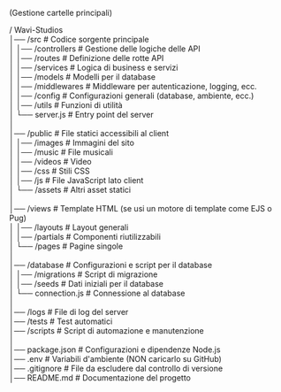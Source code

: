 (Gestione cartelle principali) 


/ Wavi-Studios  
│── /src                        # Codice sorgente principale  
│   │── /controllers            # Gestione delle logiche delle API  
│   │── /routes                 # Definizione delle rotte API  
│   │── /services               # Logica di business e servizi  
│   │── /models                 # Modelli per il database  
│   │── /middlewares            # Middleware per autenticazione, logging, ecc.  
│   │── /config                 # Configurazioni generali (database, ambiente, ecc.)  
│   │── /utils                  # Funzioni di utilità  
│   └── server.js               # Entry point del server  
│  
│── /public                     # File statici accessibili al client  
│   │── /images                 # Immagini del sito  
│   │── /music                  # File musicali  
│   │── /videos                 # Video  
│   │── /css                    # Stili CSS  
│   │── /js                     # File JavaScript lato client  
│   └── /assets                 # Altri asset statici  
│  
│── /views                      # Template HTML (se usi un motore di template come EJS o Pug)  
│   │── /layouts                # Layout generali  
│   │── /partials               # Componenti riutilizzabili  
│   └── /pages                  # Pagine singole  
│  
│── /database                   # Configurazioni e script per il database  
│   │── /migrations             # Script di migrazione  
│   │── /seeds                  # Dati iniziali per il database  
│   └── connection.js           # Connessione al database  
│  
│── /logs                       # File di log del server  
│── /tests                      # Test automatici  
│── /scripts                    # Script di automazione e manutenzione  
│  
│── package.json                # Configurazioni e dipendenze Node.js  
│── .env                        # Variabili d'ambiente (NON caricarlo su GitHub)  
│── .gitignore                  # File da escludere dal controllo di versione  
│── README.md                   # Documentazione del progetto  
